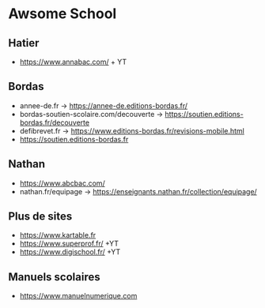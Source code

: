 # Awsome School

Hatier
---

- https://www.annabac.com/ + YT

Bordas 
---

- annee-de.fr -> https://annee-de.editions-bordas.fr/
- bordas-soutien-scolaire.com/decouverte -> https://soutien.editions-bordas.fr/decouverte
- defibrevet.fr -> https://www.editions-bordas.fr/revisions-mobile.html
- https://soutien.editions-bordas.fr

Nathan
---

- https://www.abcbac.com/
- nathan.fr/equipage -> https://enseignants.nathan.fr/collection/equipage/

Plus de sites
---

- https://www.kartable.fr
- https://www.superprof.fr/ +YT
- https://www.digischool.fr/ +YT

Manuels scolaires
---

- https://www.manuelnumerique.com
